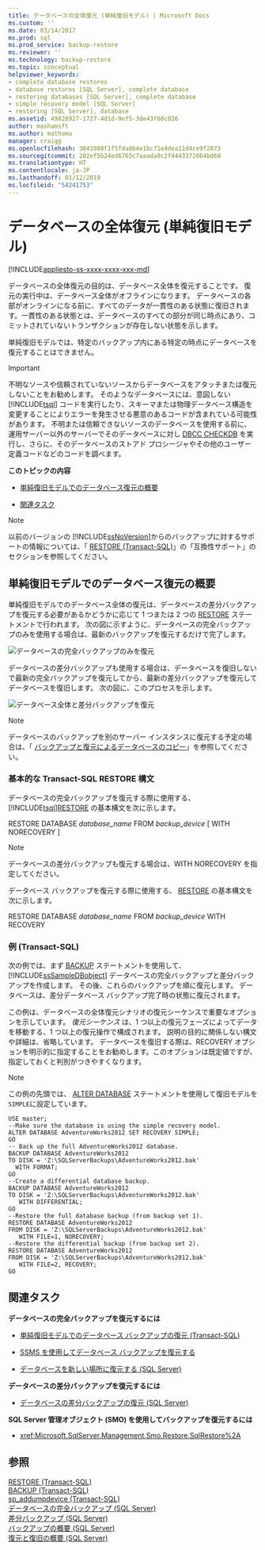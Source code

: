 ```yaml
---
title: データベースの全体復元 (単純復旧モデル) | Microsoft Docs
ms.custom: ''
ms.date: 03/14/2017
ms.prod: sql
ms.prod_service: backup-restore
ms.reviewer: ''
ms.technology: backup-restore
ms.topic: conceptual
helpviewer_keywords:
- complete database restores
- database restores [SQL Server], complete database
- restoring databases [SQL Server], complete database
- simple recovery model [SQL Server]
- restoring [SQL Server], database
ms.assetid: 49828927-1727-4d1d-9ef5-3de43f68c026
author: mashamsft
ms.author: mathoma
manager: craigg
ms.openlocfilehash: 3841988f1f5fda0b4e1bc71e4dea11d4ce9f2873
ms.sourcegitcommit: 202ef5b24ed6765c7aaada9c2f4443372064bd60
ms.translationtype: HT
ms.contentlocale: ja-JP
ms.lasthandoff: 01/12/2019
ms.locfileid: "54241753"
---
```

# <a name="complete-database-restores-simple-recovery-model"></a>データベースの全体復元 (単純復旧モデル)
[!INCLUDE[appliesto-ss-xxxx-xxxx-xxx-md](../../includes/appliesto-ss-xxxx-xxxx-xxx-md.md)]

  データベースの全体復元の目的は、データベース全体を復元することです。 復元の実行中は、データベース全体がオフラインになります。 データベースの各部がオンラインになる前に、すべてのデータが一貫性のある状態に復旧されます。一貫性のある状態とは、データベースのすべての部分が同じ時点にあり、コミットされていないトランザクションが存在しない状態を示します。  
  
 単純復旧モデルでは、特定のバックアップ内にある特定の時点にデータベースを復元することはできません。  
  
> [!IMPORTANT]  
>  不明なソースや信頼されていないソースからデータベースをアタッチまたは復元しないことをお勧めします。 そのようなデータベースには、意図しない [!INCLUDE[tsql](../../includes/tsql-md.md)] コードを実行したり、スキーマまたは物理データベース構造を変更することによりエラーを発生させる悪意のあるコードが含まれている可能性があります。 不明または信頼できないソースのデータベースを使用する前に、運用サーバー以外のサーバーでそのデータベースに対し [DBCC CHECKDB](../../t-sql/database-console-commands/dbcc-checkdb-transact-sql.md) を実行し、さらに、そのデータベースのストアド プロシージャやその他のユーザー定義コードなどのコードを調べます。  
  
 **このトピックの内容**  
  
-   [単純復旧モデルでのデータベース復元の概要](#Overview)  
  
-   [関連タスク](#RelatedTasks)  
  
> [!NOTE]  
>  以前のバージョンの [!INCLUDE[ssNoVersion](../../includes/ssnoversion-md.md)]からのバックアップに対するサポートの情報については、「 [RESTORE &#40;Transact-SQL&#41;](../../t-sql/statements/restore-statements-transact-sql.md)」の「互換性サポート」のセクションを参照してください。  
  
##  <a name="Overview"></a> 単純復旧モデルでのデータベース復元の概要  
 単純復旧モデルでのデータベース全体の復元は、データベースの差分バックアップを復元する必要があるかどうかに応じて 1 つまたは 2 つの [RESTORE](../../t-sql/statements/restore-statements-transact-sql.md) ステートメントで行われます。 次の図に示すように、データベースの完全バックアップのみを使用する場合は、最新のバックアップを復元するだけで完了します。  
  
 ![データベースの完全バックアップのみを復元](../../relational-databases/backup-restore/media/bnrr-rmsimple1-fulldbbu.gif "データベースの完全バックアップのみを復元")  
  
 データベースの差分バックアップも使用する場合は、データベースを復旧しないで最新の完全バックアップを復元してから、最新の差分バックアップを復元してデータベースを復旧します。 次の図に、このプロセスを示します。  
  
 ![データベース全体と差分バックアップを復元](../../relational-databases/backup-restore/media/bnrr-rmsimple2-diffdbbu.gif "データベース全体と差分バックアップを復元")  
  
> [!NOTE]  
>  データベースのバックアップを別のサーバー インスタンスに復元する予定の場合は、「 [バックアップと復元によるデータベースのコピー](../../relational-databases/databases/copy-databases-with-backup-and-restore.md)」を参照してください。  
  
###  <a name="TsqlSyntax"></a> 基本的な Transact-SQL RESTORE 構文  
 データベースの完全バックアップを復元する際に使用する、 [!INCLUDE[tsql](../../includes/tsql-md.md)][RESTORE](../../t-sql/statements/restore-statements-transact-sql.md) の基本構文を次に示します。  
  
 RESTORE DATABASE *database_name* FROM *backup_device* [ WITH NORECOVERY ]  
  
> [!NOTE]  
>  データベースの差分バックアップも復元する場合は、WITH NORECOVERY を指定してください。  
  
 データベース バックアップを復元する際に使用する、 [RESTORE](../../t-sql/statements/restore-statements-transact-sql.md) の基本構文を次に示します。  
  
 RESTORE DATABASE *database_name* FROM *backup_device* WITH RECOVERY  
  
###  <a name="Example"></a> 例 (Transact-SQL)  
 次の例では、まず [BACKUP](../../t-sql/statements/backup-transact-sql.md) ステートメントを使用して、 [!INCLUDE[ssSampleDBobject](../../includes/sssampledbobject-md.md)] データベースの完全バックアップと差分バックアップを作成します。 その後、これらのバックアップを順に復元します。 データベースは、差分データベース バックアップ完了時の状態に復元されます。  
  
 この例は、データベースの全体復元シナリオの復元シーケンスで重要なオプションを示しています。 *復元シーケンス* は、1 つ以上の復元フェーズによってデータを移動する、1 つ以上の復元操作で構成されます。 説明の目的に関係しない構文や詳細は、省略しています。 データベースを復旧する際は、RECOVERY オプションを明示的に指定することをお勧めします。このオプションは既定値ですが、指定しておくと判別がつきやすくなります。  
  
> [!NOTE]  
>  この例の先頭では、 [ALTER DATABASE](../../t-sql/statements/alter-database-transact-sql.md) ステートメントを使用して復旧モデルを `SIMPLE`に設定しています。  
  
```  
USE master;  
--Make sure the database is using the simple recovery model.  
ALTER DATABASE AdventureWorks2012 SET RECOVERY SIMPLE;  
GO  
-- Back up the full AdventureWorks2012 database.  
BACKUP DATABASE AdventureWorks2012   
TO DISK = 'Z:\SQLServerBackups\AdventureWorks2012.bak'   
  WITH FORMAT;  
GO  
--Create a differential database backup.  
BACKUP DATABASE AdventureWorks2012   
TO DISK = 'Z:\SQLServerBackups\AdventureWorks2012.bak'  
   WITH DIFFERENTIAL;  
GO  
--Restore the full database backup (from backup set 1).  
RESTORE DATABASE AdventureWorks2012   
FROM DISK = 'Z:\SQLServerBackups\AdventureWorks2012.bak'   
   WITH FILE=1, NORECOVERY;  
--Restore the differential backup (from backup set 2).  
RESTORE DATABASE AdventureWorks2012   
FROM DISK = 'Z:\SQLServerBackups\AdventureWorks2012.bak'   
   WITH FILE=2, RECOVERY;  
GO  
```  
  
##  <a name="RelatedTasks"></a> 関連タスク  
 **データベースの完全バックアップを復元するには**  
  
-   [単純復旧モデルでのデータベース バックアップの復元 &#40;Transact-SQL&#41;](../../relational-databases/backup-restore/restore-a-database-backup-under-the-simple-recovery-model-transact-sql.md)  
  
-   [SSMS を使用してデータベース バックアップを復元する](../../relational-databases/backup-restore/restore-a-database-backup-using-ssms.md)  
  
-   [データベースを新しい場所に復元する &#40;SQL Server&#41;](../../relational-databases/backup-restore/restore-a-database-to-a-new-location-sql-server.md)  
  
 **データベースの差分バックアップを復元するには**  
  
-   [データベースの差分バックアップの復元 &#40;SQL Server&#41;](../../relational-databases/backup-restore/restore-a-differential-database-backup-sql-server.md)  
  
 **SQL Server 管理オブジェクト (SMO) を使用してバックアップを復元するには**  
  
-   <xref:Microsoft.SqlServer.Management.Smo.Restore.SqlRestore%2A>  
  
## <a name="see-also"></a>参照  
 [RESTORE &#40;Transact-SQL&#41;](../../t-sql/statements/restore-statements-transact-sql.md)   
 [BACKUP &#40;Transact-SQL&#41;](../../t-sql/statements/backup-transact-sql.md)   
 [sp_addumpdevice &#40;Transact-SQL&#41;](../../relational-databases/system-stored-procedures/sp-addumpdevice-transact-sql.md)   
 [データベースの完全バックアップ &#40;SQL Server&#41;](../../relational-databases/backup-restore/full-database-backups-sql-server.md)   
 [差分バックアップ &#40;SQL Server&#41;](../../relational-databases/backup-restore/differential-backups-sql-server.md)   
 [バックアップの概要 &#40;SQL Server&#41;](../../relational-databases/backup-restore/backup-overview-sql-server.md)   
 [復元と復旧の概要 &#40;SQL Server&#41;](../../relational-databases/backup-restore/restore-and-recovery-overview-sql-server.md)  
  
  
